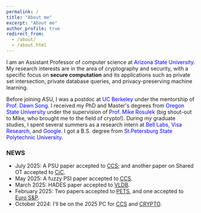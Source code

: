 ```yaml
---
permalink: /
title: "About me"
excerpt: "About me"
author_profile: true
redirect_from: 
  - /about/
  - /about.html
---
```


I am an Assistant Professor of computer science at <a href="https://isearch.asu.edu/profile/3720292" style="color:blue; text-decoration: none"> Arizona State University</a>. My research interests are in the area of cryptography and security, with a specific focus on <b>secure computation</b> and its applications such as private set intersection, private database queries, and privacy-preserving machine learning.

Before  joining  ASU,  I was a postdoc at <a href="https://berkeley.edu/" style="color:blue; text-decoration: none"> UC Berkeley</a>  under the mentorship of <a href="https://people.eecs.berkeley.edu/~dawnsong/" style="color:blue; text-decoration: none">Prof. Dawn Song</a>. I received my PhD and Master's degrees from <a href="http://oregonstate.edu/" style="color:blue; text-decoration: none">Oregon State University</a> under the supervision of <a href="http://web.engr.oregonstate.edu/~rosulekm/" target="_blank" style="color:blue; text-decoration: none">Prof. Mike Rosulek</a> (big shout-out to Mike, who brought me to the field of crypto!). During my graduate studies, I spent several summers as a research intern at  <a href="https://www.bell-labs.com/" style="color:blue; text-decoration: none">Bell Labs</a>, <a href="https://usa.visa.com/about-visa/visa-research.html" style="color:blue; text-decoration: none">Visa Research</a>, and <a href="https://research.google/teams/brain/" style="color:blue; text-decoration: none">Google</a>. I got a B.S. degree from <a href="http://english.spbstu.ru" style="color:blue; text-decoration: none">St.Petersburg State Polytechnic University</a>.

<!-- I am looking for motivated students of all levels to join my group! If you are interested, please click  <a href="https://nitrieu.github.io/position" style="color:blue; text-decoration: none"><b>here</b></a> for more information.  -->


<h3>NEWS</h3>
<ul>
     <li>July 2025: A PSU paper accepted to <a href="https://www.sigsac.org/ccs/CCS2025/">CCS</a>;  and another paper on Shared OT accepted to <a href="https://cic.iacr.org/">CiC</a>.</li>
    <li>May 2025: A fuzzy PSI paper accepted to <a href="https://www.sigsac.org/ccs/CCS2025/">CCS</a>.</li>
    <li>March 2025: HADES paper accepted to <a href="https://vldb.org/2025/">VLDB</a>.</li>
    <li>February 2025: Two papers accepted to <a href="https://petsymposium.org/popets/2025/">PETS</a>, and one accepted to <a href="https://eurosp2025.ieee-security.org/">Euro S&P</a>.</li>    
    <li>October 2024: I'll be on the 2025 PC for <a href="https://www.sigsac.org/ccs/CCS2025/call-for-papers.html">CCS</a> and <a href="https://crypto.iacr.org/2025">CRYPTO</a>.</li>
</ul>
